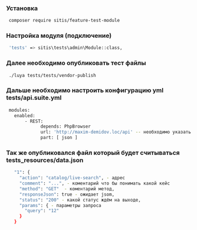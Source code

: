 ### Установка
 ```sh 
  composer require sitis/feature-test-module
 ```

### Настройка модуля (подключение)
 ```sh 
  'tests' => sitis\tests\admin\Module::class,
 ```

### Далее необходимо опубликовать тест файлы
 ```sh 
  ./luya tests/tests/vendor-publish 
 ```

### Дальше необходимо настроить конфигурацию yml tests/api.suite.yml
 ```sh 
  modules:
    enabled:
        - REST:
              depends: PhpBrowser
              url: 'http://maxim-demidov.loc/api' -- необходимо указать свой домен
              part: [ json ]
 ```

### Так же опубликовался файл который будет считываться  tests_resources/data.json
 ```sh 
    "1": {
      "action": "catalog/live-search", - адрес
      "comment": "...", - коментарий что бы понимать какой кейс
      "method": "GET"  - коментарий метод,
      "responseJson": true - ожидает jsom,
      "status": "200" - какой статус ждём на выходе,
      "params": { - параметры запроса
        "query": "12"
      }
    }
 ```